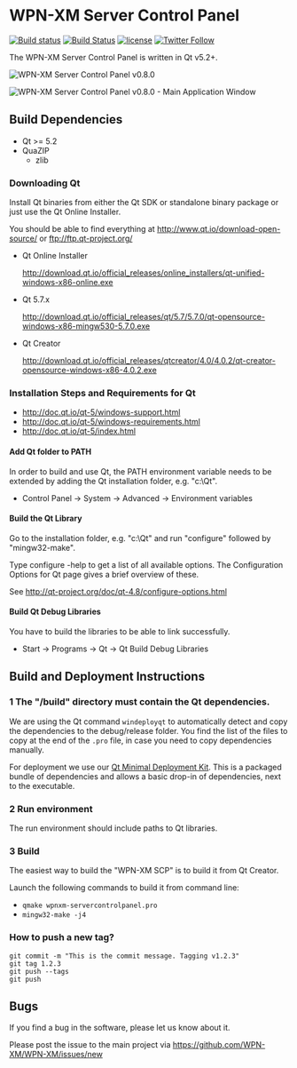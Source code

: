 WPN-XM Server Control Panel 
===========================

[![Build status](https://ci.appveyor.com/api/projects/status/sil30bww9uj6x7id/branch/master?svg=true)](https://ci.appveyor.com/project/jakoch/server-control-panel/branch/master)
[![Build Status](https://travis-ci.org/WPN-XM/server-control-panel.svg)](https://travis-ci.org/WPN-XM/server-control-panel) [![license](https://img.shields.io/github/license/wpn-xm/server-control-panel.svg?maxAge=2592000)]()
[![Twitter Follow](https://img.shields.io/twitter/follow/wpnxm.svg?style=social&label=Follow&maxAge=2592000)](https://twitter.com/wpnxm)

The WPN-XM Server Control Panel is written in Qt v5.2+.

![WPN-XM Server Control Panel v0.8.0](https://cloud.githubusercontent.com/assets/85608/4353472/9dfe4d10-4233-11e4-96bd-939f82b82869.jpg)

![WPN-XM Server Control Panel v0.8.0 - Main Application Window](https://cloud.githubusercontent.com/assets/85608/4353466/85a395c2-4233-11e4-9ff3-5d7d975e7396.jpg)

## Build Dependencies

* Qt >= 5.2
* QuaZIP
  * zlib

### Downloading Qt

Install Qt binaries from either the Qt SDK or standalone binary package or just use the Qt Online Installer.

You should be able to find everything at http://www.qt.io/download-open-source/ or ftp://ftp.qt-project.org/

* Qt Online Installer

  http://download.qt.io/official_releases/online_installers/qt-unified-windows-x86-online.exe

* Qt 5.7.x

  http://download.qt.io/official_releases/qt/5.7/5.7.0/qt-opensource-windows-x86-mingw530-5.7.0.exe

* Qt Creator

  http://download.qt.io/official_releases/qtcreator/4.0/4.0.2/qt-creator-opensource-windows-x86-4.0.2.exe

### Installation Steps and Requirements for Qt

-  http://doc.qt.io/qt-5/windows-support.html
-  http://doc.qt.io/qt-5/windows-requirements.html
-  http://doc.qt.io/qt-5/index.html

#### Add Qt folder to PATH

In order to build and use Qt, the PATH environment variable needs to be extended
by adding the Qt installation folder, e.g. "c:\Qt".

* Control Panel -> System -> Advanced -> Environment variables

#### Build the Qt Library

Go to the installation folder, e.g. "c:\Qt" and run "configure" followed by "mingw32-make".

Type configure -help to get a list of all available options.
The Configuration Options for Qt page gives a brief overview of these.

See http://qt-project.org/doc/qt-4.8/configure-options.html

#### Build Qt Debug Libraries

You have to build the libraries to be able to link successfully.

* Start -> Programs -> Qt -> Qt Build Debug Libraries

## Build and Deployment Instructions

### 1 The "/build" directory must contain the Qt dependencies.

We are using the Qt command `windeployqt` to automatically detect and copy the dependencies to the debug/release folder.
You find the list of the files to copy at the end of the `.pro` file, in case you need to copy dependencies manually. 

For deployment we use our [Qt Minimal Deployment Kit](https://github.com/WPN-XM/qt-mini-deploy/). This is a packaged bundle of dependencies and allows a basic drop-in of dependencies, next to the executable.

### 2 Run environment

The run environment should include paths to Qt libraries.

### 3 Build

The easiest way to build the "WPN-XM SCP" is to build it from Qt Creator.

Launch the following commands to build it from command line:
* `qmake wpnxm-servercontrolpanel.pro`
* `mingw32-make -j4`

### How to push a new tag?

	git commit -m "This is the commit message. Tagging v1.2.3"
	git tag 1.2.3
	git push --tags
	git push

## Bugs

If you find a bug in the software, please let us know about it.

Please post the issue to the main project via https://github.com/WPN-XM/WPN-XM/issues/new
